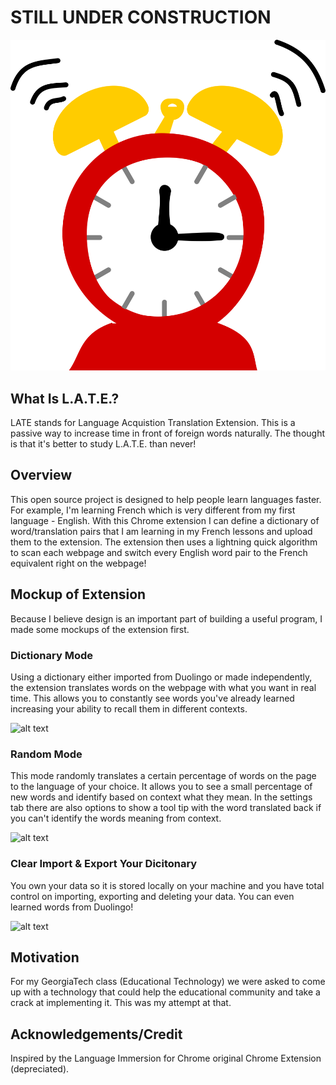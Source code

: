 # STILL UNDER CONSTRUCTION


![Alarm Clock Ringing](alarm_icon.png)

## What Is L.A.T.E.?
LATE stands for Language Acquistion Translation Extension. This is a passive way to increase time in front of foreign words naturally. The thought is that it's better to study L.A.T.E. than never!

## Overview

This open source project is designed to help people learn languages faster. For example, I'm learning French which is very different from my first language - English. With this Chrome extension I can define a dictionary of word/translation pairs that I am learning in my French lessons and upload them to the extension. The extension then uses a lightning quick algorithm to scan each webpage and switch every English word pair to the French equivalent right on the webpage! 

## Mockup of Extension

Because I believe design is an important part of building a useful program, I made some mockups of the extension first.

### Dictionary Mode
Using a dictionary either imported from Duolingo or made independently, the extension translates words on the webpage with what you want in real time. This allows you to constantly see words you've already learned increasing your ability to recall them in different contexts.

<img src="https://github.com/mmroczka/translation_extension/blob/master/data/dictionary_mode.gif" alt="alt text" width="800" height="400">


### Random Mode

This mode randomly translates a certain percentage of words on the page to the language of your choice. It allows you to see a small percentage of new words and identify based on context what they mean. In the settings tab there are also options to show a tool tip with the word translated back if you can't identify the words meaning from context.

<img src="https://github.com/mmroczka/translation_extension/blob/master/data/random_mode.gif" alt="alt text" width="800" height="400">

### Clear Import & Export Your Dicitonary

You own your data so it is stored locally on your machine and you have total control on importing, exporting and deleting your data. You can even learned words from Duolingo!

<img src="https://github.com/mmroczka/translation_extension/blob/master/data/clear_import_export.gif" alt="alt text" width="800" height="400">

## Motivation

For my GeorgiaTech class (Educational Technology) we were asked to come up with a technology that could help the educational community and take a crack at implementing it. This was my attempt at that.

## Acknowledgements/Credit

Inspired by the Language Immersion for Chrome original Chrome Extension (depreciated).
